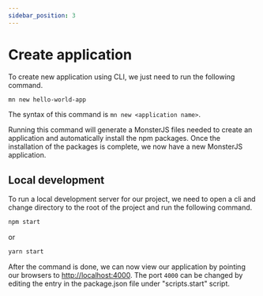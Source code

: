 ```yaml
---
sidebar_position: 3
---
```


# Create application

To create new application using CLI, we just need to run the following command.

```bash
mn new hello-world-app
```

The syntax of this command is `mn new <application name>`.

Running this command will generate a MonsterJS files needed to create an application and automatically install the npm packages.
Once the installation of the packages is complete, we now have a new MonsterJS application.

## Local development

To run a local development server for our project, we need to open a cli and change directory to the root of the project and run the following command.

```bash
npm start
```
or
```bash
yarn start
```

After the command is done, we can now view our application by pointing our browsers to [http://localhost:4000](http://localhost:4000).
The port `4000` can be changed by editing the entry in the package.json file under "scripts.start" script.
